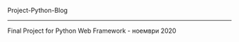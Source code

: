 Project-Python-Blog
________________________________________________________

Final Project for Python Web Framework - ноември 2020

